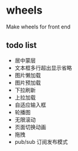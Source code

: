 # wheels

Make wheels for front end

## todo list

* 居中蒙层
* 文本框多行超出显示省略
* 图片懒加载
* 图片预加载
* 下拉刷新
* 上拉加载
* 自适应输入框
* 轮播图
* 无限滚动
* 页面切换动画
* 拖拽
* pub/sub 订阅发布模式
